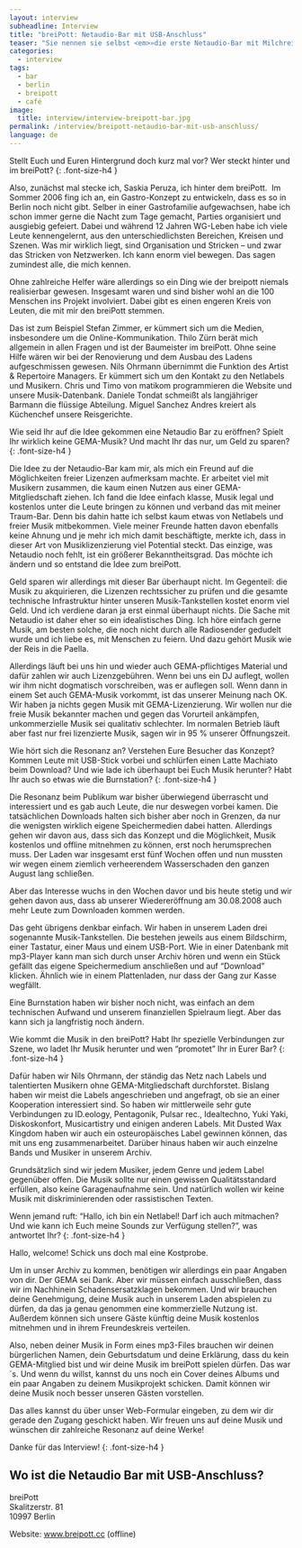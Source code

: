 ```yaml
---
layout: interview
subheadline: Interview
title: "breiPott: Netaudio-Bar mit USB-Anschluss"
teaser: "Sie nennen sie selbst <em>»die erste Netaudio-Bar mit Milchreisküche«</em>, kurz breiPott. Schließlich hört man programatisch in dieser Bar nur freie Musik aus dem Internert, sprich Sounds von Netlabels. Aber das ist nicht alles: Weil die Musik frei und meist unter einer Creative Commons-Lizenz veröffentlicht wird, darf sie auch mitgenommen werden. Ein mitgebrachter USB-Stick reicht, denn in der breiPott-Bar stehen Musik-Tankstellen für den Musikdownload zur Verfügung. Wie es zu der Idee kam, lest Ihr im Interview."
categories:
  - interview
tags:
  - bar
  - berlin
  - breipott
  - café
image:
  title: interview/interview-breipott-bar.jpg
permalink: /interview/breipott-netaudio-bar-mit-usb-anschluss/
language: de
---
```

Stellt Euch und Euren Hintergrund doch kurz mal vor? Wer steckt hinter und im breiPott?
{: .font-size-h4 }

Also, zunächst mal stecke ich, Saskia Peruza, ich hinter dem breiPott.  Im Sommer 2006 fing ich an, ein Gastro-Konzept zu entwickeln, dass es so in Berlin noch nicht gibt. Selber in einer Gastrofamilie aufgewachsen, habe ich schon immer gerne die Nacht zum Tage gemacht, Parties organisiert und ausgiebig gefeiert. Dabei und während 12 Jahren WG-Leben habe ich viele Leute kennengelernt, aus den unterschiedlichsten Bereichen, Kreisen und Szenen. Was mir wirklich liegt, sind Organisation und Stricken &#8211; und zwar das Stricken von Netzwerken. Ich kann enorm viel bewegen. Das sagen zumindest alle, die mich kennen.

Ohne zahlreiche Helfer wäre allerdings so ein Ding wie der breipott niemals realisierbar gewesen. Insgesamt waren und sind bisher wohl an die 100 Menschen ins Projekt involviert. Dabei gibt es einen engeren Kreis von Leuten, die mit mir den breiPott stemmen.

Das ist zum Beispiel Stefan Zimmer, er kümmert sich um die Medien, insbesondere um die Online-Kommunikation. Thilo Zürn berät mich allgemein in allen Fragen und ist der Baumeister im breiPott. Ohne seine Hilfe wären wir bei der Renovierung und dem Ausbau des Ladens aufgeschmissen gewesen. Nils Ohrmann übernimmt die Funktion des Artist & Repertoire Managers. Er kümmert sich um den Kontakt zu den Netlabels und Musikern. Chris und Timo von matikom programmieren die Website und unsere Musik-Datenbank. Daniele Tondat schmeißt als langjähriger Barmann die flüssige Abteilung. Miguel Sanchez Andres kreiert als Küchenchef unsere Reisgerichte.


Wie seid Ihr auf die Idee gekommen eine Netaudio Bar zu eröffnen? Spielt Ihr wirklich keine GEMA-Musik? Und macht Ihr das nur, um Geld zu sparen?  
{: .font-size-h4 }

Die Idee zu der Netaudio-Bar kam mir, als mich ein Freund auf die Möglichkeiten freier Lizenzen aufmerksam machte. Er arbeitet viel mit Musikern zusammen, die kaum einen Nutzen aus einer GEMA-Mitgliedschaft ziehen. Ich fand die Idee einfach klasse, Musik legal und kostenlos unter die Leute bringen zu können und verband das mit meiner Traum-Bar. Denn bis dahin hatte ich selbst kaum etwas von Netlabels und freier Musik mitbekommen. Viele meiner Freunde hatten davon ebenfalls keine Ahnung und je mehr ich mich damit beschäftigte, merkte ich, dass in dieser Art von Musiklizenzierung viel Potential steckt. Das einzige, was Netaudio noch fehlt, ist ein größerer Bekanntheitsgrad. Das möchte ich ändern und so entstand die Idee zum breiPott.

Geld sparen wir allerdings mit dieser Bar überhaupt nicht. Im Gegenteil: die Musik zu akquirieren, die Lizenzen rechtssicher zu prüfen und die gesamte technische Infrastruktur hinter unseren Musik-Tankstellen kostet enorm viel Geld. Und ich verdiene daran ja erst einmal überhaupt nichts. Die Sache mit Netaudio ist daher eher so ein idealistisches Ding. Ich höre einfach gerne Musik, am besten solche, die noch nicht durch alle Radiosender gedudelt wurde und ich liebe es, mit Menschen zu feiern. Und dazu gehört Musik wie der Reis in die Paella.

Allerdings läuft bei uns hin und wieder auch GEMA-pflichtiges Material und dafür zahlen wir auch Lizenzgebühren. Wenn bei uns ein DJ auflegt, wollen wir ihm nicht dogmatisch vorschreiben, was er auflegen soll. Wenn dann in einem Set auch GEMA-Musik vorkommt, ist das unserer Meinung nach OK. Wir haben ja nichts gegen Musik mit GEMA-Lizenzierung. Wir wollen nur die freie Musik bekannter machen und gegen das Vorurteil ankämpfen, unkommerzielle Musik sei qualitativ schlechter. Im normalen Betrieb läuft aber fast nur frei lizenzierte Musik, sagen wir in 95 % unserer Öffnungszeit.


Wie hört sich die Resonanz an? Verstehen Eure Besucher das Konzept? Kommen Leute mit USB-Stick vorbei und schlürfen einen Latte Machiato beim Download? Und wie lade ich überhaupt bei Euch Musik herunter? Habt Ihr auch so etwas wie die Burnstation?
{: .font-size-h4 }

Die Resonanz beim Publikum war bisher überwiegend überrascht und interessiert und es gab auch Leute, die nur deswegen vorbei kamen. Die tatsächlichen Downloads halten sich bisher aber noch in Grenzen, da nur die wenigsten wirklich eigene Speichermedien dabei hatten. Allerdings gehen wir davon aus, dass sich das Konzept und die Möglichkeit, Musik kostenlos und offline mitnehmen zu können, erst noch herumsprechen muss. Der Laden war insgesamt erst fünf Wochen offen und nun mussten wir wegen einem ziemlich verheerendem Wasserschaden den ganzen August lang schließen.

Aber das Interesse wuchs in den Wochen davor und bis heute stetig und wir gehen davon aus, dass ab unserer Wiedereröffnung am 30.08.2008 auch mehr Leute zum Downloaden kommen werden.

Das geht übrigens denkbar einfach. Wir haben in unserem Laden drei sogenannte Musik-Tankstellen. Die bestehen jeweils aus einem Bildschirm, einer Tastatur, einer Maus und einem USB-Port. Wie in einer Datenbank mit mp3-Player kann man sich durch unser Archiv hören und wenn ein Stück gefällt das eigene Speichermedium anschließen und auf &#8220;Download&#8221; klicken. Ähnlich wie in einem Plattenladen, nur dass der Gang zur Kasse wegfällt.

Eine Burnstation haben wir bisher noch nicht, was einfach an dem technischen Aufwand und unserem finanziellen Spielraum liegt. Aber das kann sich ja langfristig noch ändern.


Wie kommt die Musik in den breiPott? Habt Ihr spezielle Verbindungen zur Szene, wo ladet Ihr Musik herunter und wen &#8220;promotet&#8221; Ihr in Eurer Bar?
{: .font-size-h4 }

Dafür haben wir Nils Ohrmann, der ständig das Netz nach Labels und talentierten Musikern ohne GEMA-Mitgliedschaft durchforstet. Bislang haben wir meist die Labels angeschrieben und angefragt, ob sie an einer Kooperation interessiert sind. So haben wir mittlerweile sehr gute Verbindungen zu ID.eology, Pentagonik, Pulsar rec., Idealtechno, Yuki Yaki, Diskoskonfort, Musicartistry und einigen anderen Labels. Mit Dusted Wax Kingdom haben wir auch ein osteuropäisches Label gewinnen können, das mit uns eng zusammenarbeitet. Darüber hinaus haben wir auch einzelne Bands und Musiker in unserem Archiv.

Grundsätzlich sind wir jedem Musiker, jedem Genre und jedem Label gegenüber offen. Die Musik sollte nur einen gewissen Qualitätsstandard erfüllen, also keine Garagenaufnahme sein. Und natürlich wollen wir keine Musik mit diskriminierenden oder rassistischen Texten.


Wenn jemand ruft: &#8220;Hallo, ich bin ein Netlabel! Darf ich auch mitmachen? Und wie kann ich Euch meine Sounds zur Verfügung stellen?&#8221;, was antwortet Ihr?
{: .font-size-h4 }

Hallo, welcome! Schick uns doch mal eine Kostprobe.

Um in unser Archiv zu kommen, benötigen wir allerdings ein paar Angaben von dir. Der GEMA sei Dank. Aber wir müssen einfach ausschließen, dass wir im Nachhinein Schadensersatzklagen bekommen. Und wir brauchen deine Genehmigung, deine Musik auch in unserem Laden abspielen zu dürfen, da das ja genau genommen eine kommerzielle Nutzung ist. Außerdem können sich unsere Gäste künftig deine Musik kostenlos mitnehmen und in ihrem Freundeskreis verteilen.

Also, neben deiner Musik in Form eines mp3-Files brauchen wir deinen bürgerlichen Namen, dein Geburtsdatum und deine Erklärung, dass du kein GEMA-Mitglied bist und wir deine Musik im breiPott spielen dürfen. Das war´s. Und wenn du willst, kannst du uns noch ein Cover deines Albums und ein paar Angaben zu deinem Musikprojekt schicken. Damit können wir deine Musik noch besser unseren Gästen vorstellen.

Das alles kannst du über unser Web-Formular eingeben, zu dem wir dir gerade den Zugang geschickt haben. Wir freuen uns auf deine Musik und wünschen dir zahlreiche Resonanz auf deine Werke!


Danke für das Interview!
{: .font-size-h4 }

## Wo ist die Netaudio Bar mit USB-Anschluss?

breiPott  
Skalitzerstr. 81  
10997 Berlin

Website: www.breipott.cc (offline)

 [1]: http://phlow.net/magazin/netzkultur/334-breipott-netaudio-bar-mit-usb-anschluss?preview=true "netaudio bar berlin"